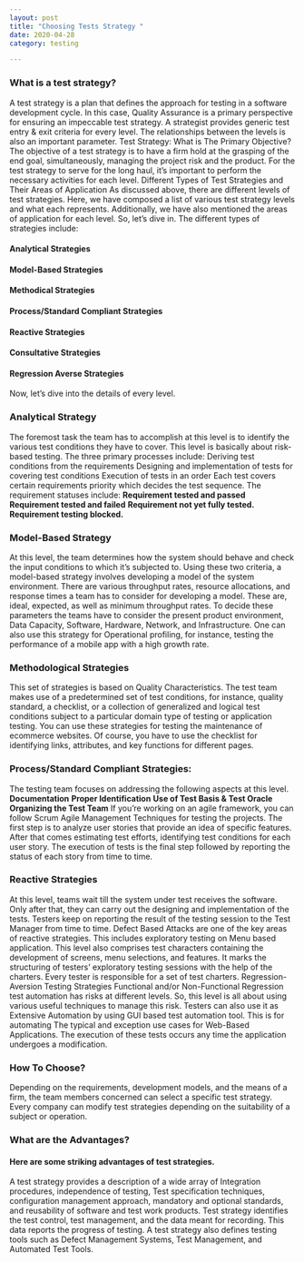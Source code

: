 ```yaml
---
layout: post
title: "Choosing Tests Strategy "
date: 2020-04-28
category: testing

---
```

### What is a test strategy?
A test strategy is a plan that defines the approach for testing in a software development cycle. In this case, Quality Assurance is a primary perspective for ensuring an impeccable test strategy. A strategist provides generic test entry & exit criteria for every level. The relationships between the levels is also an important parameter. 
Test Strategy: What is The Primary Objective?
The objective of a test strategy is to have a firm hold at the grasping of the end goal, simultaneously, managing the project risk and the product. For the test strategy to serve for the long haul, it’s important to perform the necessary activities for each level. 
Different Types of Test Strategies and Their Areas of Application
As discussed above, there are different levels of test strategies. Here, we have composed a list of various test strategy levels and what each represents. Additionally, we have also mentioned the areas of application for each level. So, let’s dive in. 
The different types of strategies include:
#### Analytical Strategies
#### Model-Based Strategies
#### Methodical Strategies
#### Process/Standard Compliant Strategies
#### Reactive Strategies
#### Consultative Strategies
#### Regression Averse Strategies 
Now, let’s dive into the details of every level. 
### Analytical Strategy
The foremost task the team has to accomplish at this level is to identify the various test conditions they have to cover. This level is basically about risk-based testing. The three primary processes include: 
Deriving test conditions from the requirements
Designing and implementation of tests for covering test conditions
Execution of tests in an order
Each test covers certain requirements priority which decides the test sequence. 
The requirement statuses include:
**Requirement tested and passed**
**Requirement tested and failed**
**Requirement not yet fully tested.**
**Requirement testing blocked.**
### Model-Based Strategy
At this level, the team determines how the system should behave and check the input conditions to which it’s subjected to. Using these two criteria, a model-based strategy involves developing a model of the system environment. There are various throughput rates, resource allocations, and response times a team has to consider for developing a model. These are, ideal, expected, as well as minimum throughput rates. To decide these parameters the teams have to consider the present product environment, Data Capacity, Software, Hardware, Network, and Infrastructure.
One can also use this strategy for Operational profiling, for instance, testing the performance of a mobile app with a high growth rate. 
### Methodological Strategies
This set of strategies is based on Quality Characteristics. The test team makes use of a predetermined set of test conditions, for instance, quality standard, a checklist, or a collection of generalized and logical test conditions subject to a particular domain type of testing or application testing. 
You can use these strategies for testing the maintenance of ecommerce websites. Of course, you have to use the checklist for identifying links, attributes, and key functions for different pages. 
### Process/Standard Compliant Strategies:
The testing team focuses on addressing the following aspects at this level.
**Documentation**
**Proper Identification**
**Use of Test Basis & Test Oracle**
**Organizing the Test Team**
If you’re working on an agile framework, you can follow Scrum Agile Management Techniques for testing the projects. The first step is to analyze user stories that provide an idea of specific features. After that comes estimating test efforts, identifying test conditions for each user story. The execution of tests is the final step followed by reporting the status of each story from time to time. 
### Reactive Strategies
At this level, teams wait till the system under test receives the software. Only after that, they can carry out the designing and implementation of the tests. Testers keep on reporting the result of the testing session to the Test Manager from time to time. 
Defect Based Attacks are one of the key areas of reactive strategies. This includes exploratory testing on Menu based application. This level also comprises test characters containing the development of screens, menu selections, and features. It marks the structuring of testers’ exploratory testing sessions with the help of the charters. Every tester is responsible for a set of test charters. 
Regression- Aversion Testing Strategies
Functional and/or Non-Functional Regression test automation has risks at different levels. So, this level is all about using various useful techniques to manage this risk. Testers can also use it as Extensive Automation by using GUI based test automation tool. This is for automating The typical and exception use cases for Web-Based Applications. The execution of these tests occurs any time the application undergoes a modification.
### How To Choose?
Depending on the requirements, development models, and the means of a firm, the team members concerned can select a specific test strategy. Every company can modify test strategies depending on the suitability of a subject or operation. 
### What are the Advantages?
#### Here are some striking advantages of test strategies.
A test strategy provides a description of a wide array of Integration procedures, independence of testing, Test specification techniques, configuration management approach, mandatory and optional standards, and reusability of software and test work products.
Test strategy identifies the test control, test management, and the data meant for recording. This data reports the progress of testing.
A test strategy also defines testing tools such as Defect Management Systems, Test Management, and Automated Test Tools.